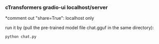 ### cTransformers gradio-ui localhost/server

*comment out "share=True": localhost only

run it by (pull the pre-trained model file chat.gguf in the same directory):
```
python chat.py
```
